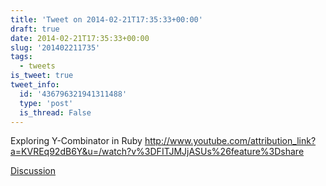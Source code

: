 ```yaml
---
title: 'Tweet on 2014-02-21T17:35:33+00:00'
draft: true
date: 2014-02-21T17:35:33+00:00
slug: '201402211735'
tags:
  - tweets
is_tweet: true
tweet_info:
  id: '436796321941311488'
  type: 'post'
  is_thread: False
---
```




Exploring Y-Combinator in Ruby <http://www.youtube.com/attribution_link?a=KVREq92dB6Y&u=/watch?v%3DFITJMJjASUs%26feature%3Dshare>

[Discussion](https://x.com/sytelus/status/436796321941311488)
